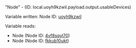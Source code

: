 "Node" - (ID: local.uoyh9kzwil.payload.output.usableDevices)

Variable written:
Node ID: [uoyh9kzwil](../nodes/uoyh9kzwil.md)

Variable reads:
* Node (Node ID: [4vf8sqyl70](../nodes/4vf8sqyl70.md))
* Node (Node ID: [fkkub10ukt](../nodes/fkkub10ukt.md))
